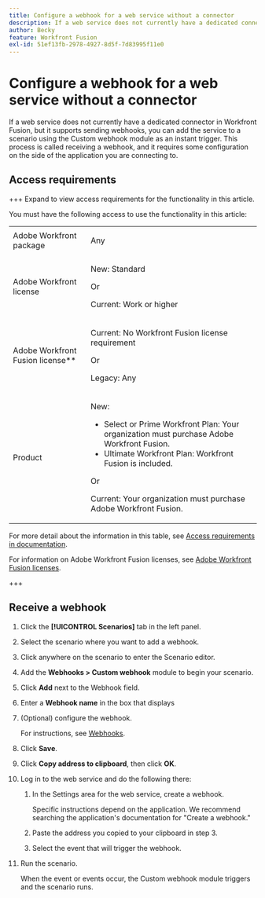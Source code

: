 ```yaml
---
title: Configure a webhook for a web service without a connector
description: If a web service does not currently have a dedicated connector in Workfront Fusion, but it supports sending webhooks, you can add the service to a scenario using the Custom webhook module as an instant trigger.
author: Becky
feature: Workfront Fusion
exl-id: 51ef13fb-2978-4927-8d5f-7d83995f11e0
---
```

# Configure a webhook for a web service without a connector

If a web service does not currently have a dedicated connector in Workfront Fusion, but it supports sending webhooks, you can add the service to a scenario using the Custom webhook module as an instant trigger. This process is called receiving a webhook, and it requires some configuration on the side of the application you are connecting to.

## Access requirements

+++ Expand to view access requirements for the functionality in this article.

You must have the following access to use the functionality in this article:

<table style="table-layout:auto">
 <col> 
 <col> 
 <tbody> 
  <tr> 
   <td role="rowheader">Adobe Workfront package 
   <td> <p>Any</p> </td> 
  </tr> 
  <tr data-mc-conditions=""> 
   <td role="rowheader">Adobe Workfront license</td> 
   <td> <p>New: Standard</p><p>Or</p><p>Current: Work or higher</p> </td> 
  </tr> 
  <tr> 
   <td role="rowheader">Adobe Workfront Fusion license**</td> 
   <td>
   <p>Current: No Workfront Fusion license requirement</p>
   <p>Or</p>
   <p>Legacy: Any </p>
   </td> 
  </tr> 
  <tr> 
   <td role="rowheader">Product</td> 
   <td>
   <p>New:</p> <ul><li>Select or Prime Workfront Plan: Your organization must purchase Adobe Workfront Fusion.</li><li>Ultimate Workfront Plan: Workfront Fusion is included.</li></ul>
   <p>Or</p>
   <p>Current: Your organization must purchase Adobe Workfront Fusion.</p>
   </td> 
  </tr>
 </tbody> 
</table>

For more detail about the information in this table, see [Access requirements in documentation](/help/workfront-fusion/references/licenses-and-roles/access-level-requirements-in-documentation.md).

For information on Adobe Workfront Fusion licenses, see [Adobe Workfront Fusion licenses](/help/workfront-fusion/set-up-and-manage-workfront-fusion/licensing-operations-overview/license-automation-vs-integration.md).

+++

## Receive a webhook

1. Click the **[!UICONTROL Scenarios]** tab in the left panel.
1. Select the scenario where you want to add a webhook.
1. Click anywhere on the scenario to enter the Scenario editor.
1. Add the **Webhooks > Custom webhook** module to begin your scenario.
1. Click **Add** next to the Webhook field.
1. Enter a **Webhook name** in the box that displays
1. (Optional) configure the webhook. 

   For instructions, see [Webhooks](/help/workfront-fusion/references/apps-and-modules/universal-connectors/webhooks-updated.md).
   
1. Click **Save**.

1. Click **Copy address to clipboard**, then click **OK**.

1. Log in to the web service and do the following there:

   1. In the Settings area for the web service, create a webhook.

      Specific instructions depend on the application. We recommend searching the application's documentation for "Create a webhook."
   1. Paste the address you copied to your clipboard in step 3.
   1. Select the event that will trigger the webhook.

1. Run the scenario.

   When the event or events occur, the Custom webhook module triggers and the scenario runs.
